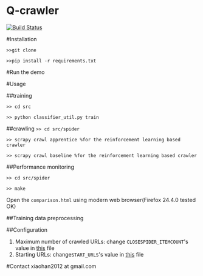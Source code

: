 Q-crawler
===========

[![Build Status](https://travis-ci.org/xiaohan2012/q-crawler.png?branch=master)](https://travis-ci.org/xiaohan2012/q-crawler)

#Installation

`>>git clone`

`>>pip install -r requirements.txt`

#Run the demo

#Usage

##training

`>> cd src`

`>> python classifier_util.py train`

##crawling
`>> cd src/spider`

`>> scrapy crawl apprentice %for the reinforcement learning based crawler`

`>> scrapy crawl baseline %for the reinforcement learning based crawler`

##Performance monitoring

`>> cd src/spider`

`>> make`

Open the `comparison.html` using modern web browser(Firefox 24.4.0 tested OK)

##Training data preprocessing 

##Configuration

1. Maximum number of crawled URLs: change  `CLOSESPIDER_ITEMCOUNT`'s value in [this](https://github.com/xiaohan2012/q-crawler/blob/master/src/spider/spider/settings.py) file
2. Starting URLs: change`START_URLS`'s value in [this](https://github.com/xiaohan2012/q-crawler/blob/master/src/spider/spider/settings.py) file

#Contact
xiaohan2012 at gmail.com

